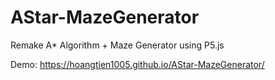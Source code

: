# AStar-MazeGenerator

Remake  A* Algorithm + Maze Generator using P5.js

Demo: https://hoangtien1005.github.io/AStar-MazeGenerator/
